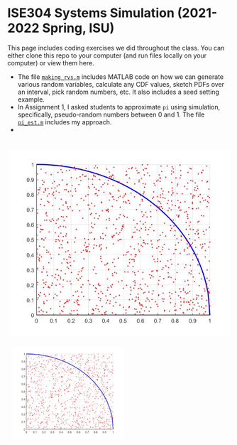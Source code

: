 # ISE304 Systems Simulation (2021-2022 Spring, ISU)
This page includes coding exercises we did throughout the class. You can either clone this repo to your computer (and run files locally on your computer) or view them here.
* The file [`making_rvs.m`](making_rvs.m) includes MATLAB code on how we can generate various random variables, calculate any CDF values, sketch PDFs over an interval, pick random numbers, etc. It also includes a seed setting example.
* In Assignment 1, I asked students to approximate `pi` using simulation, specifically, pseudo-random numbers between 0 and 1. The file [`pi_est.m`](pi_est.m) includes my approach.
* 
# ![alt text](https://github.com/nsydn/ise304_syssim/blob/main/pi_est.jpg?raw=true)
<img src="pi_est.jpg" width="50%" alt="Site logo" align = "center" style="margin:0px 10px">

